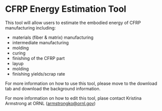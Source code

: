 # CFRP Energy Estimation Tool
This tool will allow users to estimate the embodied energy of CFRP manufacturing including: 
- materials (fiber & matrix) manufacturing
- intermediate manufacturing
- molding
- curing
- finishing of the CFRP part 
- layup
- molding
- finishing yields/scrap rate

 For more information on how to use this tool, please move to the download tab and download the background information.

 For more information on how to edit this tool, plase contact Kristina Armstrong at ORNL (armstrongko@ornl.gov)
